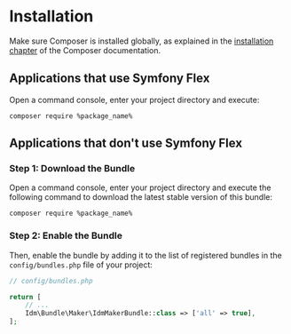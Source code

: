 # Installation

Make sure Composer is installed globally, as explained in the
[installation chapter](https://getcomposer.org/doc/00-intro.md)
of the Composer documentation.

## Applications that use Symfony Flex

<primary-label ref="with-flex" />

Open a command console, enter your project directory and execute:

```console
composer require %package_name%
```

## Applications that don't use Symfony Flex

<primary-label ref="with-out-flex" />

### Step 1: Download the Bundle

Open a command console, enter your project directory and execute the
following command to download the latest stable version of this bundle:

```console
composer require %package_name%
```

### Step 2: Enable the Bundle

Then, enable the bundle by adding it to the list of registered bundles
in the `config/bundles.php` file of your project:

```php
// config/bundles.php

return [
    // ...
    Idm\Bundle\Maker\IdmMakerBundle::class => ['all' => true],
];
```
